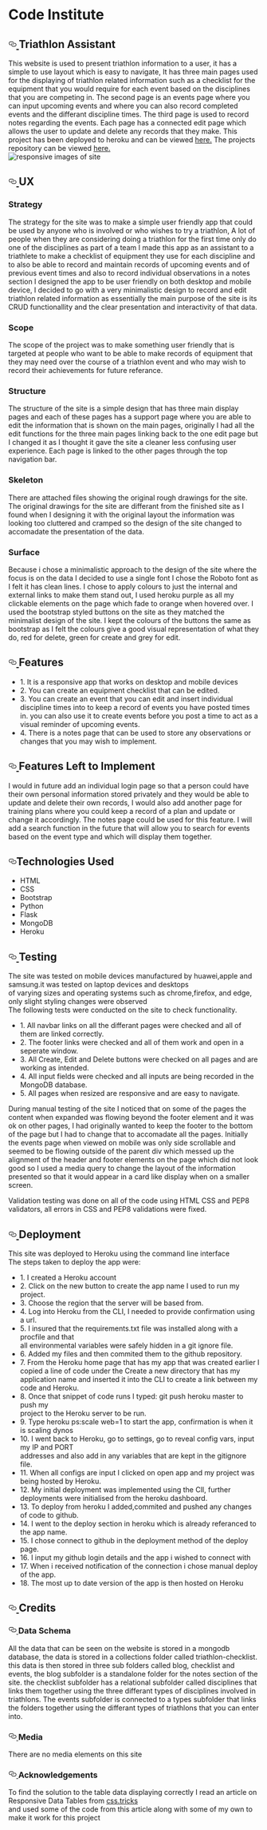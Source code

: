 # Code Institute

 <div id="readme" class="Box-body readme blob js-code-block-container">
    <article class="markdown-body entry-content p-3 p-md-6" itemprop="text"><h1><a id="user-content-your-projects-name" class="anchor" aria-hidden="true" href="#your-projects-name"><svg class="octicon octicon-link" viewBox="0 0 16 16" version="1.1" width="16" height="16" aria-hidden="true"><path fill-rule="evenodd" d="M4 9h1v1H4c-1.5 0-3-1.69-3-3.5S2.55 3 4 3h4c1.45 0 3 1.69 3 3.5 0 1.41-.91 2.72-2 3.25V8.59c.58-.45 1-1.27 1-2.09C10 5.22 8.98 4 8 4H4c-.98 0-2 1.22-2 2.5S3 9 4 9zm9-3h-1v1h1c1 0 2 1.22 2 2.5S13.98 12 13 12H9c-.98 0-2-1.22-2-2.5 0-.83.42-1.64 1-2.09V6.25c-1.09.53-2 1.84-2 3.25C6 11.31 7.55 13 9 13h4c1.45 0 3-1.69 3-3.5S14.5 6 13 6z"></path></svg>
    </a>Triathlon Assistant</h1>


<p>This website is used to present triathlon information to a user, it has a simple to use layout which is easy to navigate,
It has three main pages used for the displaying of triathlon related information such as a checklist for the equipment that you
would require for each event based on the disciplines that you are competing in.
The second page is an events page where you can input upcoming events  and where you can also record completed events and the differant discipline
times. The third page is used to record notes regarding the events.
Each page has a connected edit page which allows the user to update and delete any records that they make.
This project has been deployed to heroku and can be viewed <a href="https://triathlon-assistant.herokuapp.com/" target="_blank">here.</a>
The projects repository can be viewed <a href="https://github.com/johnj974/triathlon-checklist" target="_blank">here.</a><br>
<img src="static/css/images/screenshot.png" alt="responsive images of site">
</p>


<h2><a id="user-content-ux" class="anchor" aria-hidden="true" href="#ux"><svg class="octicon octicon-link" viewBox="0 0 16 16" version="1.1" width="16" height="16" aria-hidden="true"><path fill-rule="evenodd" d="M4 9h1v1H4c-1.5 0-3-1.69-3-3.5S2.55 3 4 3h4c1.45 0 3 1.69 3 3.5 0 1.41-.91 2.72-2 3.25V8.59c.58-.45 1-1.27 1-2.09C10 5.22 8.98 4 8 4H4c-.98 0-2 1.22-2 2.5S3 9 4 9zm9-3h-1v1h1c1 0 2 1.22 2 2.5S13.98 12 13 12H9c-.98 0-2-1.22-2-2.5 0-.83.42-1.64 1-2.09V6.25c-1.09.53-2 1.84-2 3.25C6 11.31 7.55 13 9 13h4c1.45 0 3-1.69 3-3.5S14.5 6 13 6z"></path></svg>
</a>UX</h2>
<h3>Strategy</h3>
<p>The strategy for the site was to make a simple user friendly app that could be used by anyone who is involved or who wishes to try
 a triathlon, A lot of people when they are considering doing a triathlon for the first time only do one of the disciplines as part of a team
 I made this app as an assistant to a triathlete to make a checklist of equipment they use for each discipline and to also be able to record
 and maintain records of upcoming events and of previous event times and also to record individual observations in a notes section
 I designed the app to be user friendly on both desktop and mobile device, I decided to go with a very minimalistic design
 to record and edit triathlon related information as essentially the main purpose of the site is its CRUD functionallity and
 the clear presentation and interactivity of that data.
 </p>

<h3>Scope</h3>
<p>The scope of the project was to make something user friendly that is targeted at people who want to be able to make records of
   equipment that they may need over the course of a triathlon event and who may wish to record their achievements for future referance.</p>

<h3>Structure</h3>
<p>The structure of the site is a simple design that has three main display pages and each of these pages has a support page where
   you are able to edit the information that is shown on the main pages, originally I had all the edit functions for the three main
   pages linking back to the one edit page but I changed it as I thought it gave the site a cleaner less confusing user experience.
   Each page is linked to the other pages through the top navigation bar.</p>

<h3>Skeleton</h3>
<p>There are attached files showing the original rough drawings for the site.
   The original drawings for the site are differant from the finished site as I found when I designing it with the original
   layout the information was looking too cluttered and cramped so the design of the site changed to accomadate the presentation
   of the data.</p>

<h3>Surface</h3>
<p>Because i chose a minimalistic approach to the design of the site where the focus is on the data I decided to use a single font
   I chose the Roboto font as I felt it has clean lines. I chose to apply colours to just the internal and external links to make
   them stand out, I used heroku purple as all my clickable elements on the page which fade to orange when hovered over. I used the bootstrap
   styled buttons on the site as they matched the minimalist design of the site. I kept the colours of the buttons the same as bootstrap as I
   felt the colours give a good visual representation of what they do, red for delete, green for create and grey for edit.</p>

<h2><a id="user-content-features" class="anchor" aria-hidden="true" href="#features"><svg class="octicon octicon-link" viewBox="0 0 16 16" version="1.1" width="16" height="16" aria-hidden="true"><path fill-rule="evenodd" d="M4 9h1v1H4c-1.5 0-3-1.69-3-3.5S2.55 3 4 3h4c1.45 0 3 1.69 3 3.5 0 1.41-.91 2.72-2 3.25V8.59c.58-.45 1-1.27 1-2.09C10 5.22 8.98 4 8 4H4c-.98 0-2 1.22-2 2.5S3 9 4 9zm9-3h-1v1h1c1 0 2 1.22 2 2.5S13.98 12 13 12H9c-.98 0-2-1.22-2-2.5 0-.83.42-1.64 1-2.09V6.25c-1.09.53-2 1.84-2 3.25C6 11.31 7.55 13 9 13h4c1.45 0 3-1.69 3-3.5S14.5 6 13 6z"></path></svg>
</a>Features</h2>

<p>
<ul>
    <li>1. It is a responsive app that works on desktop and mobile devices</li>
    <li>2. You can create an equipment checklist that can be edited.</li>
    <li>3. You can create an event that you can edit and insert individual discipline times into to keep
      a record of events you have posted times in. you can also use it to create events before you
      post a time to act as a visual reminder of upcoming events.</li>
    <li>4. There is a notes page that can be used to store any observations or changes that you may wish to implement.</li>  
</ul>
</p>


<h2><a id="user-content-features-left-to-implement" class="anchor" aria-hidden="true" href="#features-left-to-implement"><svg class="octicon octicon-link" viewBox="0 0 16 16" version="1.1" width="16" height="16" aria-hidden="true"><path fill-rule="evenodd" d="M4 9h1v1H4c-1.5 0-3-1.69-3-3.5S2.55 3 4 3h4c1.45 0 3 1.69 3 3.5 0 1.41-.91 2.72-2 3.25V8.59c.58-.45 1-1.27 1-2.09C10 5.22 8.98 4 8 4H4c-.98 0-2 1.22-2 2.5S3 9 4 9zm9-3h-1v1h1c1 0 2 1.22 2 2.5S13.98 12 13 12H9c-.98 0-2-1.22-2-2.5 0-.83.42-1.64 1-2.09V6.25c-1.09.53-2 1.84-2 3.25C6 11.31 7.55 13 9 13h4c1.45 0 3-1.69 3-3.5S14.5 6 13 6z"></path></svg>
</a>Features Left to Implement</h2>
<p>I would in future add an individual login page so that a person could have their own personal information stored privately and they
   would be able to update and delete their own records, I would also add another page for training plans where you could keep a record
   of a plan and update or change it accordingly. The notes page could be used for this feature. I will add a search function in the future
   that will allow you to search for events based on the event type and which will display them together. </p>

<h2><a id="user-content-technologies-used" class="anchor" aria-hidden="true" href="#technologies-used"><svg class="octicon octicon-link" viewBox="0 0 16 16" version="1.1" width="16" height="16" aria-hidden="true"><path fill-rule="evenodd" d="M4 9h1v1H4c-1.5 0-3-1.69-3-3.5S2.55 3 4 3h4c1.45 0 3 1.69 3 3.5 0 1.41-.91 2.72-2 3.25V8.59c.58-.45 1-1.27 1-2.09C10 5.22 8.98 4 8 4H4c-.98 0-2 1.22-2 2.5S3 9 4 9zm9-3h-1v1h1c1 0 2 1.22 2 2.5S13.98 12 13 12H9c-.98 0-2-1.22-2-2.5 0-.83.42-1.64 1-2.09V6.25c-1.09.53-2 1.84-2 3.25C6 11.31 7.55 13 9 13h4c1.45 0 3-1.69 3-3.5S14.5 6 13 6z"></path></svg></a>Technologies Used</h2>
<p></p>
<ul>
<li>HTML</li>
<li>CSS</li>
<li>Bootstrap</li>
<li>Python</li>
<li>Flask</li>
<li>MongoDB</li>
<li>Heroku</li>
</ul>

<h2><a id="user-content-testing" class="anchor" aria-hidden="true" href="#testing"><svg class="octicon octicon-link" viewBox="0 0 16 16" version="1.1" width="16" height="16" aria-hidden="true"><path fill-rule="evenodd" d="M4 9h1v1H4c-1.5 0-3-1.69-3-3.5S2.55 3 4 3h4c1.45 0 3 1.69 3 3.5 0 1.41-.91 2.72-2 3.25V8.59c.58-.45 1-1.27 1-2.09C10 5.22 8.98 4 8 4H4c-.98 0-2 1.22-2 2.5S3 9 4 9zm9-3h-1v1h1c1 0 2 1.22 2 2.5S13.98 12 13 12H9c-.98 0-2-1.22-2-2.5 0-.83.42-1.64 1-2.09V6.25c-1.09.53-2 1.84-2 3.25C6 11.31 7.55 13 9 13h4c1.45 0 3-1.69 3-3.5S14.5 6 13 6z"></path></svg>
</a>Testing</h2>
<p>The site was tested on mobile devices manufactured by huawei,apple and samsung.it was tested on laptop devices and desktops <br>
 of varying sizes and operating systems such as chrome,firefox, and edge, only slight styling changes were observed<br>
 The following tests were conducted on the site to check functionality. <br>
 <ul>
 <li>1. All navbar links on all the differant pages were checked and all of them are linked correctly.</li>
 <li>2. The footer links were checked and all of them work and open in a seperate window.</li>
 <li>3. All Create, Edit and Delete buttons were checked on all pages and are working as intended.</li>
 <li>4. All input fields were checked and all inputs are being recorded in the MongoDB database.</li>
 <li>5. All pages when resized are responsive and are easy to navigate.</li>
 </ul>
</p>
<p>During manual testing of the site I noticed that on some of the pages the content when expanded was flowing beyond the footer element and
   it was ok on other pages, I had originally wanted to keep the footer to the bottom of the page but I had to change that to accomadate all
   the pages. Initially the events page when viewed on mobile was only side scrollable and seemed to be flowing outside of the parent div
    which messed up the alignment of the header and footer elements on the page which did not look good so
   I used a media query to change the layout of the information presented so that it would appear in a card like display when on a smaller screen.
   </p>
<p>Validation testing was done on all of the code using HTML CSS and PEP8 validators, all errors in CSS and PEP8 validations were fixed.
    </p>
 
 

<h2><a id="user-content-deployment" class="anchor" aria-hidden="true" href="#deployment"><svg class="octicon octicon-link" viewBox="0 0 16 16" version="1.1" width="16" height="16" aria-hidden="true"><path fill-rule="evenodd" d="M4 9h1v1H4c-1.5 0-3-1.69-3-3.5S2.55 3 4 3h4c1.45 0 3 1.69 3 3.5 0 1.41-.91 2.72-2 3.25V8.59c.58-.45 1-1.27 1-2.09C10 5.22 8.98 4 8 4H4c-.98 0-2 1.22-2 2.5S3 9 4 9zm9-3h-1v1h1c1 0 2 1.22 2 2.5S13.98 12 13 12H9c-.98 0-2-1.22-2-2.5 0-.83.42-1.64 1-2.09V6.25c-1.09.53-2 1.84-2 3.25C6 11.31 7.55 13 9 13h4c1.45 0 3-1.69 3-3.5S14.5 6 13 6z"></path></svg>
</a>Deployment</h2>
<p>This site was deployed to Heroku using the command line interface<br>
   The steps taken to deploy the app were:<br>
   <ul>
   <li>1. I created a Heroku account</li>
   <li>2. Click on the new button to create the app name I used to run my project.</li>
   <li>3. Choose the region that the server will be based from.</li>
   <li>4. Log into Heroku from the CLI, I needed to provide confirmation using a url.</li>
   <li>5. I insured that the requirements.txt file was installed along with a procfile and that</li>
      all environmental variables were safely hidden in a git ignore file.
   <li>6. Added my files and then commited them to the github repository.</li>
   <li>7. From the Heroku home page that has my app that was created earlier I copied a
      line of code under the Create a new directory that has my application name
      and inserted it into the CLI to create a link between my code and Heroku.</li>
   <li>8. Once that snippet of code runs I typed: git push heroku master to push my</li>
      project to the Heroku server to be run.
   <li>9. Type heroku ps:scale web=1 to start the app, confirmation is when it is scaling dynos</li>
  <li>10. I went back to Heroku, go to settings, go to reveal config vars, input my IP and PORT</li>
      addresses and also add in any variables that are kept in the gitignore file.
  <li>11. When all configs are input I clicked on open app and my project was being hosted by Heroku.</li>
  <li>12. My initial deployment was implemented using the ClI, further deployments were initialised from the heroku dashboard.</li>
  <li>13. To deploy from heroku I added,commited and pushed any changes of code to github.</li>
  <li>14. I went to the deploy section in heroku which is already referanced to the app name.</li>
  <li>15. I chose connect to github in the deployment method of the deploy page.</li>
  <li>16. I input my github login details and the app i wished to connect with</li>
  <li>17. When i received notification of the connection i chose manual deploy of the app.</li>
  <li>18. The most up to date version of the app is then hosted on Heroku</li>
    </ul>
    </p>
<h2><a id="user-content-credits" class="anchor" aria-hidden="true" href="#credits"><svg class="octicon octicon-link" viewBox="0 0 16 16" version="1.1" width="16" height="16" aria-hidden="true"><path fill-rule="evenodd" d="M4 9h1v1H4c-1.5 0-3-1.69-3-3.5S2.55 3 4 3h4c1.45 0 3 1.69 3 3.5 0 1.41-.91 2.72-2 3.25V8.59c.58-.45 1-1.27 1-2.09C10 5.22 8.98 4 8 4H4c-.98 0-2 1.22-2 2.5S3 9 4 9zm9-3h-1v1h1c1 0 2 1.22 2 2.5S13.98 12 13 12H9c-.98 0-2-1.22-2-2.5 0-.83.42-1.64 1-2.09V6.25c-1.09.53-2 1.84-2 3.25C6 11.31 7.55 13 9 13h4c1.45 0 3-1.69 3-3.5S14.5 6 13 6z"></path></svg>
</a>Credits</h2>
<h3><a id="user-content-content" class="anchor" aria-hidden="true" href="#content"><svg class="octicon octicon-link" viewBox="0 0 16 16" version="1.1" width="16" height="16" aria-hidden="true"><path fill-rule="evenodd" d="M4 9h1v1H4c-1.5 0-3-1.69-3-3.5S2.55 3 4 3h4c1.45 0 3 1.69 3 3.5 0 1.41-.91 2.72-2 3.25V8.59c.58-.45 1-1.27 1-2.09C10 5.22 8.98 4 8 4H4c-.98 0-2 1.22-2 2.5S3 9 4 9zm9-3h-1v1h1c1 0 2 1.22 2 2.5S13.98 12 13 12H9c-.98 0-2-1.22-2-2.5 0-.83.42-1.64 1-2.09V6.25c-1.09.53-2 1.84-2 3.25C6 11.31 7.55 13 9 13h4c1.45 0 3-1.69 3-3.5S14.5 6 13 6z"></path></svg>
</a>Data Schema</h3>
<p>All the data that can be seen on the website is stored in a mongodb database, the data is stored in a collections folder
 called triathlon-checklist. this data is then stored in three sub folders called blog, checklist and events, the blog subfolder
 is a standalone folder for the notes section of the site. the checklist subfolder has a relational subfolder called disciplines
  that links them together using the three differant types of disciplines involved in triathlons. The events subfolder is connected
  to a types subfolder that links the folders together using the differant types of triathlons that you can enter into.</p>

<h3><a id="user-content-media" class="anchor" aria-hidden="true" href="#media"><svg class="octicon octicon-link" viewBox="0 0 16 16" version="1.1" width="16" height="16" aria-hidden="true"><path fill-rule="evenodd" d="M4 9h1v1H4c-1.5 0-3-1.69-3-3.5S2.55 3 4 3h4c1.45 0 3 1.69 3 3.5 0 1.41-.91 2.72-2 3.25V8.59c.58-.45 1-1.27 1-2.09C10 5.22 8.98 4 8 4H4c-.98 0-2 1.22-2 2.5S3 9 4 9zm9-3h-1v1h1c1 0 2 1.22 2 2.5S13.98 12 13 12H9c-.98 0-2-1.22-2-2.5 0-.83.42-1.64 1-2.09V6.25c-1.09.53-2 1.84-2 3.25C6 11.31 7.55 13 9 13h4c1.45 0 3-1.69 3-3.5S14.5 6 13 6z"></path></svg>
</a>Media</h3>
<p>There are no media elements on this site</p>

<h3><a id="user-content-acknowledgements" class="anchor" aria-hidden="true" href="#acknowledgements"><svg class="octicon octicon-link" viewBox="0 0 16 16" version="1.1" width="16" height="16" aria-hidden="true"><path fill-rule="evenodd" d="M4 9h1v1H4c-1.5 0-3-1.69-3-3.5S2.55 3 4 3h4c1.45 0 3 1.69 3 3.5 0 1.41-.91 2.72-2 3.25V8.59c.58-.45 1-1.27 1-2.09C10 5.22 8.98 4 8 4H4c-.98 0-2 1.22-2 2.5S3 9 4 9zm9-3h-1v1h1c1 0 2 1.22 2 2.5S13.98 12 13 12H9c-.98 0-2-1.22-2-2.5 0-.83.42-1.64 1-2.09V6.25c-1.09.53-2 1.84-2 3.25C6 11.31 7.55 13 9 13h4c1.45 0 3-1.69 3-3.5S14.5 6 13 6z"></path></svg>
</a>Acknowledgements</h3>
<p>To find the solution to the table data displaying correctly I read an article on Responsive Data Tables from <a href="https://css-tricks.com/responsive-data-tables/" target="_blank">css.tricks</a><br>
   and used some of the code from this article along with some of my own to make it work for this project</p>
</article>
  </div>
